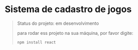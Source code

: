 <h1>Sistema de cadastro de jogos</h1>

> Status do projeto: em desenvolvimento
>
> para rodar ess projeto na sua máquina, por favor digite:
>
> ```
> npm install react
> ```

